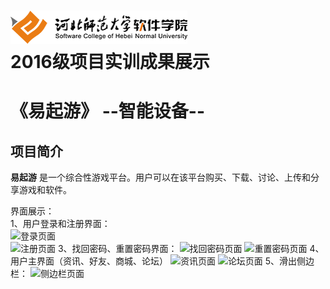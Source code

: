 ![image](https://github.com/syfan7561/Software-Engineering/blob/master/Project/image/logo.png)  
2016级项目实训成果展示
==
《易起游》 --智能设备--
==  
项目简介
---
  **易起游**
是一个综合性游戏平台。用户可以在该平台购买、下载、讨论、上传和分享游戏和软件。

界面展示：  
1、用户登录和注册界面：  
<img src="https://github.com/Kingcool759/2016_android_YiQiYou/blob/master/Project/imgs/登录.png" width="378" alt="登录页面">    
<img src="https://github.com/Kingcool759/2016_android_YiQiYou/blob/master/Project/imgs/注册.png" width="378" alt="注册页面">
3、找回密码、重置密码界面：
<img src="https://github.com/Kingcool759/2016_android_YiQiYou/blob/master/Project/imgs/找回密码.png" width="378" alt="找回密码页面">
<img src="https://github.com/Kingcool759/2016_android_YiQiYou/blob/master/Project/imgs/重置密码.png" width="378" alt="重置密码页面">
4、用户主界面（资讯、好友、商城、论坛）
<img src="https://github.com/Kingcool759/2016_android_YiQiYou/blob/master/Project/imgs/资讯.png" width="378" alt="资讯页面">
<img src="https://github.com/Kingcool759/2016_android_YiQiYou/blob/master/Project/imgs/论坛.png" width="378" alt="论坛页面">
5、滑出侧边栏：
<img src="https://github.com/Kingcool759/2016_android_YiQiYou/blob/master/Project/imgs/侧边栏.png" width="378" alt="侧边栏页面">


